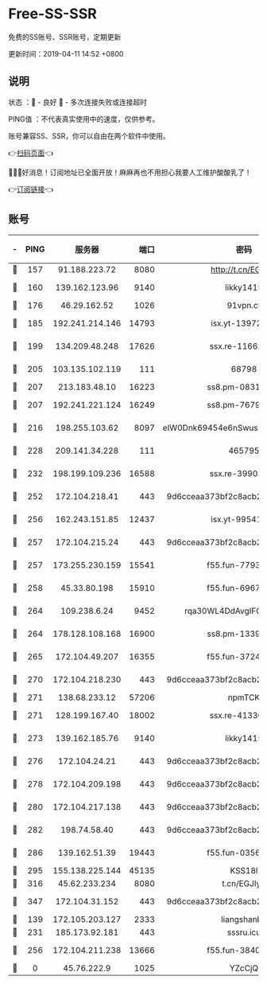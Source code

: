# Free-SS-SSR

免费的SS账号、SSR账号，定期更新

更新时间：2019-04-11 14:52 +0800

## 说明

状态     ：🙂 - 良好 🙁 - 多次连接失败或连接超时

PING值   ：不代表真实使用中的速度，仅供参考。

账号兼容SS、SSR，你可以自由在两个软件中使用。

👉[扫码页面](https://liesauer.github.io/Free-SS-SSR/)👈

🎉🎉🎉好消息！订阅地址已全面开放！麻麻再也不用担心我要人工维护酸酸乳了！

👉[订阅链接](https://www.liesauer.net/yogurt/subscribe?ACCESS_TOKEN=DAYxR3mMaZAsaqUb)👈

## 账号

|-|PING|服务器|端口|密码|加密方式|区域|
|:----:|:----:|:-----:|-----:|:----:|:----:|:----:|
|🙂|157|91.188.223.72|8080|http://t.cn/EGJIyrl|rc4-md5|RU|
|🙂|160|139.162.123.96|9140|likky1415|aes-256-cfb|JP|
|🙂|176|46.29.162.52|1026|91vpn.cf|rc4-md5|RU|
|🙂|185|192.241.214.146|14793|isx.yt-13972982|aes-256-cfb|US|
|🙂|199|134.209.48.248|17626|ssx.re-11662862|aes-256-cfb|US|
|🙂|205|103.135.102.119|111|68798|aes-256-cfb|HK|
|🙂|207|213.183.48.10|16223|ss8.pm-08313598|rc4-md5|RU|
|🙂|207|192.241.221.124|16249|ss8.pm-76791808|aes-256-cfb|US|
|🙂|216|198.255.103.62|8097|eIW0Dnk69454e6nSwuspv9DmS201tQ0D|aes-256-cfb|US|
|🙂|228|209.141.34.228|111|465795|aes-256-cfb|US|
|🙂|232|198.199.109.236|16588|ssx.re-39903895|aes-256-cfb|US|
|🙂|252|172.104.218.41|443|9d6cceaa373bf2c8acb22e60b6a58be6|aes-256-cfb|US|
|🙂|256|162.243.151.85|12437|isx.yt-99541024|aes-256-cfb|US|
|🙂|257|172.104.215.24|443|9d6cceaa373bf2c8acb22e60b6a58be6|aes-256-cfb|US|
|🙂|257|173.255.230.159|15541|f55.fun-77939989|aes-256-cfb|US|
|🙂|258|45.33.80.198|15910|f55.fun-69674736|aes-256-cfb|US|
|🙂|264|109.238.6.24|9452|rqa30WL4DdAvgIFG6Fs3znzTa|aes-256-cfb|FR|
|🙂|264|178.128.108.168|16900|ss8.pm-13399966|aes-256-cfb|SG|
|🙂|265|172.104.49.207|16355|f55.fun-37240915|aes-256-cfb|SG|
|🙂|270|172.104.218.230|443|9d6cceaa373bf2c8acb22e60b6a58be6|aes-256-cfb|US|
|🙂|271|138.68.233.12|57206|npmTCK|rc4-md5|US|
|🙂|271|128.199.167.40|18002|ssx.re-41330899|aes-256-cfb|SG|
|🙂|273|139.162.185.76|9140|likky1415|aes-256-cfb|DE|
|🙂|276|172.104.24.21|443|9d6cceaa373bf2c8acb22e60b6a58be6|aes-256-cfb|US|
|🙂|278|172.104.209.198|443|9d6cceaa373bf2c8acb22e60b6a58be6|aes-256-cfb|US|
|🙂|280|172.104.217.138|443|9d6cceaa373bf2c8acb22e60b6a58be6|aes-256-cfb|US|
|🙂|282|198.74.58.40|443|9d6cceaa373bf2c8acb22e60b6a58be6|aes-256-cfb|US|
|🙂|286|139.162.51.39|19443|f55.fun-03566645|aes-256-cfb|SG|
|🙂|295|155.138.225.144|45135|KSS18l|rc4-md5|US|
|🙂|316|45.62.233.234|8080|t.cn/EGJIyrl|rc4-md5|CA|
|🙂|347|172.104.31.152|443|9d6cceaa373bf2c8acb22e60b6a58be6|aes-256-cfb|US|
|🙂|139|172.105.203.127|2333|liangshanbo|chacha20|JP|
|🙂|231|185.173.92.181|443|sssru.icu|rc4-md5|RU|
|🙂|256|172.104.211.238|13666|f55.fun-38406327|aes-256-cfb|US|
|🙁|0|45.76.222.9|1025|YZcCjQ|rc4-md5|JP|
